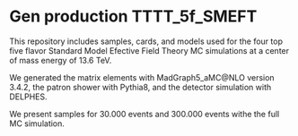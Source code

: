# Gen production TTTT_5f_SMEFT

This repository includes samples, cards, and models used for the four top five flavor Standard Model Efective Field Theory MC simulations at a center of mass energy of 13.6 TeV.

We generated the matrix elements with MadGraph5_aMC@NLO version 3.4.2, the patron shower with Pythia8, and the detector simulation with DELPHES.

We present samples for 30.000 events and 300.000 events withe the full MC simulation.

